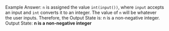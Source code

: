 Example Answer: 
`n` is assigned the value `int(input())`, where `input` accepts an input and `int` converts it to an integer. The value of `n` will be whatever the user inputs. Therefore, the Output State is: n is a non-negative integer.
Output State: **n is a non-negative integer**